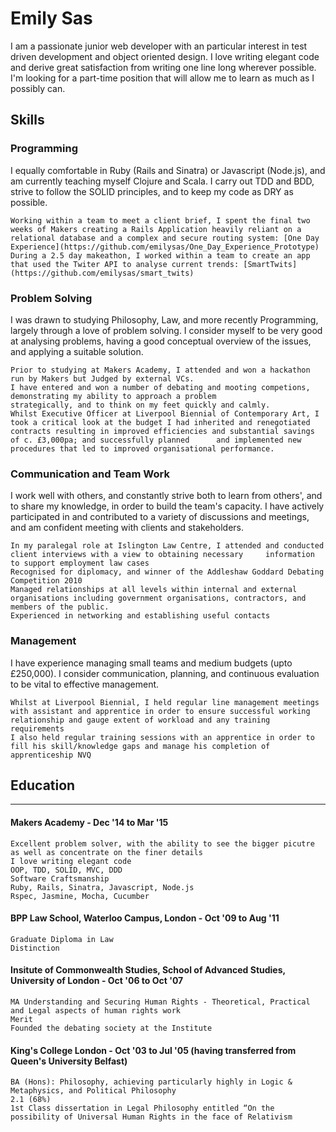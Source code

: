 # Emily Sas

I am a passionate junior web developer with an particular interest in test driven development and object oriented design. I love writing elegant code and derive great satisfaction from writing one line long wherever possible. I'm looking for a part-time position that will allow me to learn as much as I possibly can.


## Skills

### Programming

I equally comfortable in Ruby (Rails and Sinatra) or Javascript (Node.js), and am currently teaching myself Clojure and Scala. I carry out TDD and BDD, strive to follow the SOLID principles, and to keep my code as DRY as possible.

    Working within a team to meet a client brief, I spent the final two weeks of Makers creating a Rails Application heavily reliant on a relational database and a complex and secure routing system: [One Day Experience](https://github.com/emilysas/One_Day_Experience_Prototype)
    During a 2.5 day makeathon, I worked within a team to create an app that used the Twiter API to analyse current trends: [SmartTwits](https://github.com/emilysas/smart_twits)

### Problem Solving

I was drawn to studying Philosophy, Law, and more recently Programming, largely through a love of problem solving. I consider myself to be very good at analysing problems, having a good conceptual overview of the issues, and applying a suitable solution.

    Prior to studying at Makers Academy, I attended and won a hackathon run by Makers but Judged by external VCs.
    I have entered and won a number of debating and mooting competions, demonstrating my ability to approach a problem              strategically, and to think on my feet quickly and calmly.
    Whilst Executive Officer at Liverpool Biennial of Contemporary Art, I took a critical look at the budget I had inherited and renegotiated contracts resulting in improved efficiencies and substantial savings of c. £3,000pa; and successfully planned      and implemented new procedures that led to improved organisational performance.


### Communication and Team Work

I work well with others, and constantly strive both to learn from others', and to share my knowledge, in order to build the team's capacity. I have actively participated in and contributed to a variety of discussions and meetings, and am confident meeting with clients and stakeholders.

    In my paralegal role at Islington Law Centre, I attended and conducted client interviews with a view to obtaining necessary     information to support employment law cases
    Recognised for diplomacy, and winner of the Addleshaw Goddard Debating Competition 2010
    Managed relationships at all levels within internal and external organisations including government organisations, contractors, and members of the public. 
    Experienced in networking and establishing useful contacts
    
  
### Management

I have experience managing small teams and medium budgets (upto £250,000). I consider communication, planning, and continuous evaluation to be vital to effective management.

    Whilst at Liverpool Biennial, I held regular line management meetings with assistant and apprentice in order to ensure successful working relationship and gauge extent of workload and any training requirements
    I also held regular training sessions with an apprentice in order to fill his skill/knowledge gaps and manage his completion of apprenticeship NVQ
  

## Education
---------
#### Makers Academy - Dec '14 to Mar '15

    Excellent problem solver, with the ability to see the bigger picutre as well as concentrate on the finer details
    I love writing elegant code
    OOP, TDD, SOLID, MVC, DDD
    Software Craftsmanship
    Ruby, Rails, Sinatra, Javascript, Node.js
    Rspec, Jasmine, Mocha, Cucumber

#### BPP Law School, Waterloo Campus, London - Oct '09 to Aug '11

    Graduate Diploma in Law
    Distinction
    
#### Insitute of Commonwealth Studies, School of Advanced Studies, University of London - Oct '06 to Oct '07

    MA Understanding and Securing Human Rights - Theoretical, Practical and Legal aspects of human rights work
    Merit
    Founded the debating society at the Institute
    
#### King's College London - Oct '03 to Jul '05 (having transferred from Queen's University Belfast)

    BA (Hons): Philosophy, achieving particularly highly in Logic & Metaphysics, and Political Philosophy
    2.1 (68%)
    1st Class dissertation in Legal Philosophy entitled “On the possibility of Universal Human Rights in the face of Relativism



